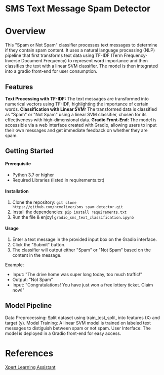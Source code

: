 # SMS Text Message Spam Detector

# Overview

This "Spam or Not Spam" classifier processes text messages to determine if they contain spam content. It uses a natural language processing (NLP) pipeline that first transforms text data using TF-IDF (Term Frequency-Inverse Document Frequency) to represent word importance and then classifies the text with a linear SVM classifier. The model is then integrated into a gradio front-end for user consumption.

## Features

**Text Processing with TF-IDF:** The text messages are transformed into numerical vectors using TF-IDF, highlighting the importance of certain words.
**Classification with Linear SVM:** The transformed data is classified as "Spam" or "Not Spam" using a linear SVM classifier, chosen for its effectiveness with high-dimensional data.
**Gradio Front-End:** The model is accessible via a web interface created with Gradio, allowing users to input their own messages and get immediate feedback on whether they are spam.

## Getting Started

#### Prerequisite

- Python 3.7 or higher
- Required Libraries (listed in requirements.txt)

#### Installation

1. Clone the repository:
   `git clone https://github.com/ncmoliver/sms_spam_detector.git`
2. Install the dependencies:
   `pip install requirements.txt`
3. Run the file & enjoy! `gradio_sms_text_classification.ipynb`

#### Usage

1. Enter a text message in the provided input box on the Gradio interface.
2. Click the "Submit" button.
3. The classifier will output either "Spam" or "Not Spam" based on the content in the message.

Example:

- Input: "The drive home was super long today, too much traffic!"
- Output: "Not Spam"
- Input: "Congratulations! You have just won a free lottery ticket. Claim now!"

## Model Pipeline

Data Preprocessing: Split dataset using train_test_split, into features (X) and target (y).
Model Training: A linear SVM model is trained on labeled text messages to distiguish between spam or not spam.
User Interface: The model is deployed in a Gradio front-end for easy access.

# References

[Xpert Learning Assistant](https://bootcampspot.instructure.com/courses/6028/external_tools/313)
